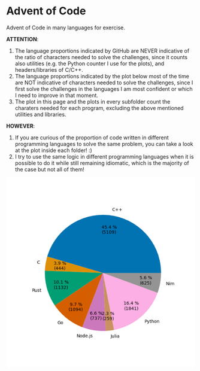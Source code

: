 # Advent of Code
Advent of Code in many languages for exercise.

**ATTENTION**:  

1) The language proportions indicated by GitHub are NEVER indicative of the ratio of characters needed to solve the challenges, since it counts also utilities (e.g. the Python counter I use for the plots), and headers/libraries of C/C++.
2) The language proportions indicated by the plot below most of the time are NOT indicative of characters needed to solve the challenges, since I first solve the challenges in the languages I am most confident or which I need to improve in that moment.
3) The plot in this page and the plots in every subfolder count the charaters needed for each program, excluding the above mentioned utilities and libraries.

**HOWEVER**:  
1) If you are curious of the proportion of code written in different programming languages to solve the same problem, you can take a look at the plot inside each folder! :)
2) I try to use the same logic in different programming languages when it is possible to do it while still remaining idiomatic, which is the majority of the case but not all of them!

![](total.png)
